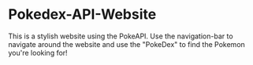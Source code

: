 # Pokedex-API-Website
This is a stylish website using the PokeAPI. Use the navigation-bar to navigate around the website and use the "PokeDex" to find the Pokemon you're looking for!
